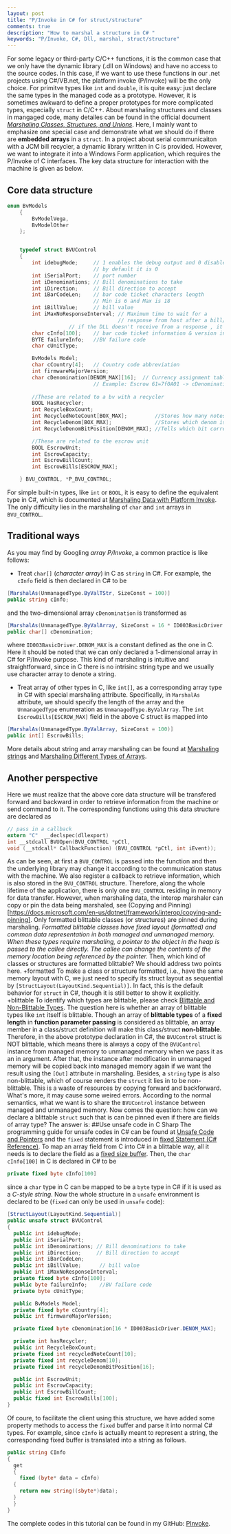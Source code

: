 ```yaml
---
layout: post
title: "P/Invoke in C# for struct/structure"
comments: true
description: "How to marshal a structure in C# "
keywords: "P/Invoke, C#, Dll, marshal, struct/structure"
---
```


For some legacy or third-party C/C++ functions, it is the common case that we only have the dynamic library (.dll on Windows) and have no access to the source codes. In this case, if we want to use these functions in our .net projects using C#/VB.net, the platform invoke (P/Invoke) will be the only choice. For primitve types like `int` and `double`, it is quite easy: just declare the same types in the managed code as a prototype. However, it is sometimes awkward to define a proper prototypes for more complicated types, especially `struct` in C/C++. About marshaling structures and classes in mangaged code, many detailes can be found in the official document [_Marshaling Classes, Structures, and Unions_](https://docs.microsoft.com/en-us/dotnet/framework/interop/marshaling-classes-structures-and-unions). Here, I mainly want to emphasize one special case and demonstrate what we should do if there are **embedded arrays** in a `struct`.
In a project about serial communicaiton with a JCM bill recycler, a dynamic library written in C is provided. However, we want to integrate it into a Windows Form application, which requires the P/Invoke of C interfaces. The key data structure for interaction with the machine is given as below.

## Core data structure

```c
enum BvModels
	{
		BvModelVega,
		BvModelOther
	};


	typedef struct BVUControl
	{		 
		int idebugMode;     // 1 enables the debug output and 0 disables it
							// by default it is 0
		int iSerialPort;    // port number
		int iDenominations; // Bill denominations to take		 
		int iDirection;     // Bill direction to accept		 
		int iBarCodeLen;    // bar code ticket characters length
							// Min is 6 and Max is 18
		int iBillValue;		// bill value
		int iMaxNoResponseInterval; // Maximum time to wait for a
									// response from host after a bill/coupon is received
					// if the DLL doesn't receive from a response , it will return the bill
		char cInfo[100];	// bar code ticket information & version info 
		BYTE failureInfo;	//BV failure code 
		char cUnitType;

		BvModels Model;
		char cCountry[4];	// Country code abbreviation
		int firmwareMajorVersion;
		char cDenomination[DENOM_MAX][16];	// Currency assignment table
							// Example: Escrow 61=7f0A01 -> cDenomination[1] = "100"
		
		//These are related to a bv with a recycler
		BOOL HasRecycler;
		int RecycleBoxCount;
		int RecycledNoteCount[BOX_MAX];			//Stores how many notes are stored in each recycler box			ex {3, 1, 0,  0, ... , 0}
		int RecycleDenom[BOX_MAX];				//Stores which denom is being recycled in each recycler box		ex {1, 5, 0,  0, ... , 0} 
		int RecycleDenomBitPosition[DENOM_MAX];	//Tells which bit corresponds to which denom					ex {1, 0, 5, 10, ... , 0}  //Bit 0 = 1's, Bit 2 = 5's, etc

		//These are related to the escrow unit
		BOOL EscrowUnit;
		int EscrowCapacity;
		int EscrowBillCount;
		int EscrowBills[ESCROW_MAX];

	} BVU_CONTROL, *P_BVU_CONTROL;
```
For simple built-in types, like `int` or `BOOL`, it is easy to define the equivalent type in C#, which is documented at [Marshaling Data with Platform Invoke](https://docs.microsoft.com/en-us/dotnet/framework/interop/marshaling-data-with-platform-invoke). The only difficulty lies in the marshaling of `char` and `int` arrays in `BVU_CONTROL`.  
## Traditional ways
As you may find by Googling *array P/Invoke*, a common practice is like follows:
+ Treat `char[]` (*character array*) in C as `string` in C#.
  For example, the `cInfo` field is then declared in C# to be 
```c#
[MarshalAs(UnmanagedType.ByValTStr, SizeConst = 100)]
public string cInfo;
```
and the two-dimensional array `cDenomination` is transformed as 
```c#
[MarshalAs(UnmanagedType.ByValArray, SizeConst = 16 * ID003BasicDriver.DENOM_MAX)]
public char[] cDenomination;
```
where ```ID003BasicDriver.DENOM_MAX``` is a constant defined as the one in C. Here it should be noted that we can only declared a 1-dimensional array in C# for P/Invoke purpose. This kind of marshaling is intuitive and straightforward, since in C there is no intrisinc string type and we usually use character array to denote a string.
+ Treat array of other types in C, like `int[]`, as a corresponding array type in C# with special marshaling attribute.
  Specifically, in `MarshalAs` attribute, we should specify the length of the array and the `UnmanagedType` enumeration as ```UnmanagedType.ByValArray```. The `int EscrowBills[ESCROW_MAX]` field in the above C struct iis mapped into 
```c#
[MarshalAs(UnmanagedType.ByValArray, SizeConst = 100)]
public int[] EscrowBills;
```
More details about string and array marshaling can be found at [Marshaling strings](https://docs.microsoft.com/en-us/dotnet/framework/interop/marshaling-strings) and [Marshaling Different Types of Arrays](https://docs.microsoft.com/en-us/dotnet/framework/interop/marshaling-different-types-of-arrays).
## Another perspective
Here we must realize that the above core data structure will be transfered forward and backward in order to retrieve information from the machine or send command to it. The corresponding functions using this data structure are declared as 
```c
// pass in a callback
extern "C"  __declspec(dllexport) 
int __stdcall BVUOpen(BVU_CONTROL *pCtl,
void (__stdcall* CallbackFunction) (BVU_CONTROL *pCtl, int iEvent)); 
```
As can be seen, at first a `BVU_CONTROL` is passed into the function and then the underlying library may change it according to the communication status with the machine. We also register a callback to retrieve information, which is also stored in the `BVU_CONTROL` structure. Therefore, along the whole lifetime of the application, there is only one `BVU_CONTROL` residing in memory for data transfer. 
However, when marshaling data, the interop marshaler can copy or pin the data being marshaled, see (Copying and Pinning)[https://docs.microsoft.com/en-us/dotnet/framework/interop/copying-and-pinning]. Only formatted blittable classes (or structures) are pinned during marshaling. 
*Formatted blittable classes have fixed layout (formatted) and common data representation in both managed and unmanaged memory. When these types require marshaling, a pointer to the object in the heap is passed to the callee directly. The callee can change the contents of the memory location being referenced by the pointer.*
Then, which kind of classes or structures are formatted  blittable? We should address two points here.
+formatted
To make a class or structure formatted, i.e., have the same memory layout with C, we just need to specify its struct layout as sequential by `[StructLayout(LayoutKind.Sequential)]`. In fact, this is the default behavior for `struct` in C#, though it is still better to show it explicitly.
+blittable
To identify which types are blittable, please check [Blittable and Non-Blittable Types](https://docs.microsoft.com/en-us/dotnet/framework/interop/blittable-and-non-blittable-types). The question here is whether an array of blittable types like `int` itself is blittable.
Though an array of __blittable types__ of a __fixed length__ in __function parameter passing__ is considered as blittable, an array member in a class/struct definition will make this class/struct __non-blittable__. Therefore, in the above prototype declaration in C#, the `BVUControl` struct is NOT blittable, which means there is always a copy of the `BVUControl` instance from managed memory to unmanaged memory when we pass it as an in argument. After that, the instance after modification in unmanaged memory will be copied back into managed memory again if we want the result using the `[Out]` attribute in marshaling. Besides, a `string` type is also non-blittable, which of course renders the `struct` it lies in to be non-blittable. This is a waste of resources by copying forward and backforward. What's more, it may cause some weired errors. According to the normal semantics, what we want is to share the `BVUControl` instance between managed and unmanaged memory.
Now comes the question: how can we declare a blittable `struct` such that is can be pinned even if there are fields of array type? The answer is:
##Use unsafe code in C Sharp
The programming guide for unsafe codes in C# can be found at [Unsafe Code and Pointers](https://docs.microsoft.com/en-us/dotnet/csharp/programming-guide/unsafe-code-pointers/) and the `fixed` statement is introduced in [fixed Statement (C# Reference)](https://docs.microsoft.com/en-us/dotnet/csharp/language-reference/keywords/fixed-statement). 
To map an array field from C into C# in a blittable way, all it needs is to declare the field as a [fixed size buffer](https://docs.microsoft.com/en-us/dotnet/csharp/programming-guide/unsafe-code-pointers/fixed-size-buffers). Then, the `char cInfo[100]` in C is declared in C# to be
```c#
private fixed byte cInfo[100]
```
since a `char` type in C can be mapped to be a `byte` type in C# if it is used as a *C-style string*. Now the whole structure in a `unsafe` environment is declared to be (`fixed` can only be used in `unsafe` code):
```c#
[StructLayout(LayoutKind.Sequential)]
public unsafe struct BVUControl
{
  public int idebugMode;
  public int iSerialPort;
  public int iDenominations; // Bill denominations to take	
  public int iDirection;     // Bill direction to accept		 
  public int iBarCodeLen;    
  public int iBillValue;      // bill value
  public int iMaxNoResponseInterval; 
  private fixed byte cInfo[100];
  public byte failureInfo;    //BV failure code 
  private byte cUnitType;

  public BvModels Model;
  private fixed byte cCountry[4];
  public int firmwareMajorVersion;

  private fixed byte cDenomination[16 * ID003BasicDriver.DENOM_MAX];

  private int hasRecycler;
  public int RecycleBoxCount;
  private fixed int recycledNoteCount[10];
  private fixed int recycleDenom[10];
  private fixed int recycleDenomBitPosition[16];

  public int EscrowUnit;
  public int EscrowCapacity;
  public int EscrowBillCount;
  public fixed int EscrowBills[100];
}
```
Of coure, to facilitate the client using this structure, we have added some property methods to access the `fixed` buffer and parse it into normal C# types. For example, since `cInfo` is actually meant to represent a string, the corresponding fixed buffer is translated into a string as follows.
```c#
public string CInfo
{
  get
  {
  	fixed (byte* data = cInfo)
  {
  	return new string((sbyte*)data);
  }
  }
}
```
The complete codes in this tutorial can be found in my GitHub: [PInvoke](https://github.com/ShuhuaGao/PInvoke).








